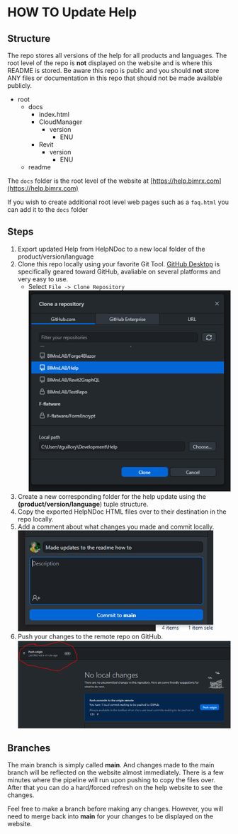 # HOW TO Update Help

## Structure

The repo stores all versions of the help for all products and languages. The root level of the repo is **not** displayed on the website and is where this README is stored. Be aware this repo is public and you should **not** store ANY files or documentation in this repo that should not be made available publicly.

+ root
    + docs
        + index.html
        + CloudManager
            + version
                + ENU
        + Revit
            + version
                + ENU
    + readme

The `docs` folder is the root level of the website at [https://help.bimrx.com](https://help.bimrx.com)

If you wish to create additional root level web pages such as a `faq.html` you can add it to the `docs` folder

## Steps

1. Export updated Help from HelpNDoc to a new local folder of the product/version/language
1. Clone this repo locally using your favorite Git Tool. [GitHub Desktop](https://desktop.github.com/) is specifically geared toward GitHub, avaliable on several platforms and very easy to use. 
    * Select `File -> Clone Repository`
![Commit](./readme/clone.png)
1. Create a new corresponding folder for the help update using the **(product/version/language**) tuple structure.
1. Copy the exported HelpNDoc HTML files over to their destination in the repo locally.
1. Add a comment about what changes you made and commit locally.
![Commit](./readme/commit.png)
1. Push your changes to the remote repo on GitHub.
![Commit](./readme/push.png)

## Branches

The main branch is simply called **main**. And changes made to the main branch will be reflected on the website almost immediately. There is a few minutes where the pipeline will run upon pushing to copy the files over. After that you can do a hard/forced refresh on the help website to see the changes.

Feel free to make a branch before making any changes. However, you will need to merge back into **main** for your changes to be displayed on the website.
